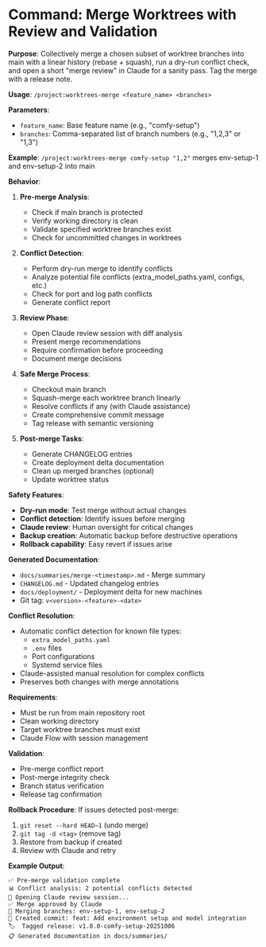 # Command: Merge Worktrees with Review and Validation

**Purpose**: Collectively merge a chosen subset of worktree branches into main with a linear history (rebase + squash), run a dry-run conflict check, and open a short "merge review" in Claude for a sanity pass. Tag the merge with a release note.

**Usage**: `/project:worktrees-merge <feature_name> <branches>`

**Parameters**:
- `feature_name`: Base feature name (e.g., "comfy-setup")
- `branches`: Comma-separated list of branch numbers (e.g., "1,2,3" or "1,3")

**Example**: `/project:worktrees-merge comfy-setup "1,2"` merges env-setup-1 and env-setup-2 into main

**Behavior**:
1. **Pre-merge Analysis**:
   - Check if main branch is protected
   - Verify working directory is clean
   - Validate specified worktree branches exist
   - Check for uncommitted changes in worktrees

2. **Conflict Detection**:
   - Perform dry-run merge to identify conflicts
   - Analyze potential file conflicts (extra_model_paths.yaml, configs, etc.)
   - Check for port and log path conflicts
   - Generate conflict report

3. **Review Phase**:
   - Open Claude review session with diff analysis
   - Present merge recommendations
   - Require confirmation before proceeding
   - Document merge decisions

4. **Safe Merge Process**:
   - Checkout main branch
   - Squash-merge each worktree branch linearly
   - Resolve conflicts if any (with Claude assistance)
   - Create comprehensive commit message
   - Tag release with semantic versioning

5. **Post-merge Tasks**:
   - Generate CHANGELOG entries
   - Create deployment delta documentation
   - Clean up merged branches (optional)
   - Update worktree status

**Safety Features**:
- **Dry-run mode**: Test merge without actual changes
- **Conflict detection**: Identify issues before merging
- **Claude review**: Human oversight for critical changes
- **Backup creation**: Automatic backup before destructive operations
- **Rollback capability**: Easy revert if issues arise

**Generated Documentation**:
- `docs/summaries/merge-<timestamp>.md` - Merge summary
- `CHANGELOG.md` - Updated changelog entries
- `docs/deployment/` - Deployment delta for new machines
- Git tag: `v<version>-<feature>-<date>`

**Conflict Resolution**:
- Automatic conflict detection for known file types:
  - `extra_model_paths.yaml`
  - `.env` files
  - Port configurations
  - Systemd service files
- Claude-assisted manual resolution for complex conflicts
- Preserves both changes with merge annotations

**Requirements**:
- Must be run from main repository root
- Clean working directory
- Target worktree branches must exist
- Claude Flow with session management

**Validation**:
- Pre-merge conflict report
- Post-merge integrity check
- Branch status verification
- Release tag confirmation

**Rollback Procedure**:
If issues detected post-merge:
1. `git reset --hard HEAD~1` (undo merge)
2. `git tag -d <tag>` (remove tag)
3. Restore from backup if created
4. Review with Claude and retry

**Example Output**:
```
✅ Pre-merge validation complete
📊 Conflict analysis: 2 potential conflicts detected
🤖 Opening Claude review session...
✅ Merge approved by Claude
🔄 Merging branches: env-setup-1, env-setup-2
📝 Created commit: feat: Add environment setup and model integration
🏷️  Tagged release: v1.0.0-comfy-setup-20251006
📋 Generated documentation in docs/summaries/
```